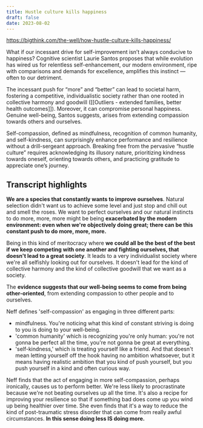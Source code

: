 ```yaml
---
title: Hustle culture kills happiness
draft: false
date: 2023-08-02
---
```


https://bigthink.com/the-well/how-hustle-culture-kills-happiness/

What if our incessant drive for self-improvement isn’t always conducive to happiness? Cognitive scientist Laurie Santos proposes that while evolution has wired us for relentless self-enhancement, our modern environment, ripe with comparisons and demands for excellence, amplifies this instinct — often to our detriment.

The incessant push for “more” and “better” can lead to societal harm, fostering a competitive, individualistic society rather than one rooted in collective harmony and goodwill ([[Outliers - extended families, better health outcomes]]). Moreover, it can compromise personal happiness. Genuine well-being, Santos suggests, arises from extending compassion towards others and ourselves.

Self-compassion, defined as mindfulness, recognition of common humanity, and self-kindness, can surprisingly enhance performance and resilience without a drill-sergeant approach. Breaking free from the pervasive “hustle culture” requires acknowledging its illusory nature, prioritizing kindness towards oneself, orienting towards others, and practicing gratitude to appreciate one’s journey.

## Transcript highlights

**We are a species that constantly wants to improve ourselves**. Natural selection didn't want us to achieve some level and just stop and chill out and smell the roses. We want to perfect ourselves and our natural instincts to do more, more, more might be being **exacerbated by the modern environment: even when we're objectively doing great; there can be this constant push to do more, more, more.**

Being in this kind of meritocracy where **we could all be the best of the best if we keep competing with one another and fighting ourselves, that doesn't lead to a great society**. It leads to a very individualist society where we're all selfishly looking out for ourselves. It doesn't lead for the kind of collective harmony and the kind of collective goodwill that we want as a society.

The **evidence suggests that our well-being seems to come from being other-oriented**, from extending compassion to other people and to ourselves.

Neff defines 'self-compassion' as engaging in three different parts: 
- mindfulness. You're noticing what this kind of constant striving is doing to you is doing to your well-being. 
- 'common humanity' which is recognizing you're only human: you're not gonna be perfect all the time, you're not gonna be great at everything.
- 'self-kindness,' which is treating yourself like a friend. And that doesn't mean letting yourself off the hook having no ambition whatsoever, but it means having realistic ambition that you kind of push yourself, but you push yourself in a kind and often curious way.

Neff finds that the act of engaging in more self-compassion, perhaps ironically, causes us to perform better. We're less likely to procrastinate because we're not beating ourselves up all the time. It's also a recipe for improving your resilience so that if something bad does come up you wind up being healthier over time. She even finds that it's a way to reduce the kind of post-traumatic stress disorder that can come from really awful circumstances.
**In this sense doing less IS doing more.**





